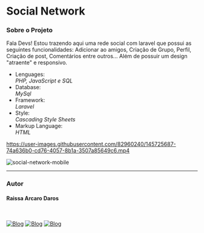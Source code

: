 # Social Network
<h3>Sobre o Projeto</h3>
<p>Fala Devs! Estou trazendo aqui uma rede social com laravel que possui as seguintes funcionalidades: Adicionar ao amigos, Criação de Grupo, Perfil, Criação de post, Comentários entre outros... Além de possuir um design "atraente" e responsivo.</p>

<ul>
  <li>Lenguages:</li>
  <i>PHP, JavaScript e SQL</i>
  
  <li>Database:</li>
  <i>MySql</i>
    
  <li>Framework:</li>
  <i>Laravel</i>
    
  <li>Style:</li>
  <i>Cascading Style Sheets</i>
  
  <li>Markup Language:</li>
  <i>HTML</i>
  
</ul>


https://user-images.githubusercontent.com/82960240/145725687-74a636b0-cd76-4057-8b1a-3507a85649c6.mp4

![social-network-mobile](https://user-images.githubusercontent.com/82960240/142769448-9126c853-0785-42f8-95e5-a5fc3c1afb54.gif)

<hr />
<h3>Autor</h3>
<h4>Raissa Arcaro Daros</h4>
<div style="display: inline_block;"><br>
   
[![Blog](https://img.shields.io/badge/Instagram-E4405F?style=for-the-badge&logo=instagram&logoColor=white)](https://www.instagram.com/raissa_dev/)
[![Blog](https://img.shields.io/badge/LinkedIn-0077B5?style=for-the-badge&logo=linkedin&logoColor=white)](https://www.linkedin.com/in/raissa-dev-69986a214/)
[![Blog](https://img.shields.io/badge/GitHub-100000?style=for-the-badge&logo=github&logoColor=white)](https://github.com/Raissadev/)  
   
</div>
